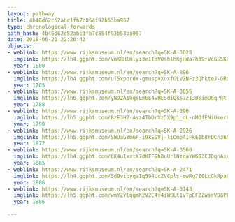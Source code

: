 ```yaml
---
layout: pathway
title: 4b46d62c52abc1fb7c854f92b53ba967
type: chronological-forwards
path_hash: 4b46d62c52abc1fb7c854f92b53ba967
date: 2018-06-21 22:26:43
objects:
- weblink: https://www.rijksmuseum.nl/en/search?q=SK-A-3028
  imglink: https://lh4.ggpht.com/VmK8HlHlyi3eITmVQshlhKjHda7h39fVcGS5KXLFaZ2xLmzHu6ZHHY0G0wk5S84gRPpJeXeBkRET0-QP3H0DzqCPJw=s200
  year: 1680
- weblink: https://www.rijksmuseum.nl/en/search?q=SK-A-896
  imglink: https://lh4.ggpht.com/uT5xpordx-gmuspvXuxfGLVZNFz3QhkteJ-GRzZ1RWRIpf4P4VDLa1AO0JZHC3djUupYzDe8U0p0xQAOvQDXM-Rdr0c-=s200
  year: 1705
- weblink: https://www.rijksmuseum.nl/en/search?q=SK-A-3055
  imglink: https://lh6.ggpht.com/yN92A1hgsLm6L4vHESdiQks7z13BsimO6qPRtTFgJbGEPc65PxapBozzmZ2gHNuRz_gN6fdAKdAOzs1kx9oDENTwtQ=s200
  year: 1788
- weblink: https://www.rijksmuseum.nl/en/search?q=SK-A-396
  imglink: https://lh5.ggpht.com/BzE3H2-Asz4TbDrVz5X9p1_dL-nMOfENiUmerHchSeu-k8L1QnwGWSWnLSHZCM6Rea20EJatP7YKazP5Ay7pXyVqfNk=s200
  year: 1790
- weblink: https://www.rijksmuseum.nl/en/search?q=SK-A-2926
  imglink: https://lh5.ggpht.com/SWUaGYm6P-i9kEGVj-liOmp4IFkE1b8rDCn36NGuI1Jv4ZuGTGVNcoKzCEDYGWBIfKkjEWHGvhseCxS2rT0ZXHI1cjL_=s200
  year: 1872
- weblink: https://www.rijksmuseum.nl/en/search?q=SK-A-3568
  imglink: https://lh4.ggpht.com/8K4uIxvtX7dKFF9hBuUrlNzqaYWG83CJQqnAxcHCsJVr7CK8JQ1ZO2BisN9xrveGIB1v27kSKfMPHxRo6pK-2MuhJ5ZK=s200
  year: 1885
- weblink: https://www.rijksmuseum.nl/en/search?q=SK-A-2471
  imglink: https://lh4.ggpht.com/5d9vipyqaIq594UcZVCpls-mwRg7Z0LcGkRpaCsOTHO1CW5v3tvbrwo5XNnqIL95J2MVxOWk8xMI08ARRobRWk0H4TY=s200
  year: 1886
- weblink: https://www.rijksmuseum.nl/en/search?q=SK-A-3143
  imglink: https://lh5.ggpht.com/wmY2YlggmK2V2E4v4iWCLt1vTpEFZZwsrVD8PFYhx5otF7Uxg78YREnlm7hrXPZWvbQPYUH_T-KWjFnrApTLgP4ynQ=s200
  year: 1886

---
```

